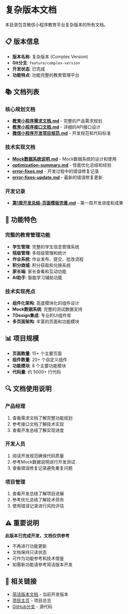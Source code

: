 # 复杂版本文档

本目录包含微信小程序教育平台复杂版本的所有文档。

## 📋 版本信息

- **版本名称**: 复杂版本 (Complex Version)
- **Git分支**: `feature/complex-version`
- **开发状态**: 已完成
- **功能特点**: 功能完整的教育管理平台

## 📚 文档列表

### 核心规划文档
- [**教育小程序需求文档.md**](./教育小程序需求文档.md) - 完整的产品需求规划
- [**教育小程序接口文档.md**](./教育小程序接口文档.md) - 详细的API接口设计
- [**微信小程序开发项目规范.md**](./微信小程序开发项目规范.md) - 开发规范和代码标准

### 技术实现文档
- [**Mock数据系统说明.md**](./Mock数据系统说明.md) - Mock数据系统的设计和使用
- [**optimization-summary.md**](./optimization-summary.md) - 性能优化总结和经验
- [**error-fixes.md**](./error-fixes.md) - 开发过程中的错误修复记录
- [**error-fixes-update.md**](./error-fixes-update.md) - 最新的错误修复更新

### 开发记录
- [**第1周开发总结-页面模板完善.md**](./第1周开发总结-页面模板完善.md) - 第一周开发进度和成果

## 🎯 功能特色

### 完整的教育管理功能
- **学生管理**: 完整的学生信息管理系统
- **班级管理**: 多班级管理和统计
- **作业系统**: 作业发布、提交、批改流程
- **积分商城**: 积分获取和兑换系统
- **家长端**: 家长查看和互动功能
- **AI助手**: 智能学习辅助功能

### 技术实现亮点
- **组件化架构**: 高度模块化的组件设计
- **Mock数据系统**: 完整的测试数据支持
- **TDesign集成**: 专业的UI组件库
- **多页面架构**: 丰富的页面和功能模块

## 📊 项目规模

- **页面数量**: 15+ 个主要页面
- **组件数量**: 20+ 个自定义组件
- **功能模块**: 8 个主要功能模块
- **代码量**: 约 5000+ 行代码

## 🔍 文档使用说明

### 产品经理
1. 查看需求文档了解完整功能规划
2. 参考接口文档了解技术实现
3. 查看开发总结了解实现进度

### 开发人员
1. 阅读开发规范确保代码质量
2. 参考Mock数据说明进行开发测试
3. 查看错误修复记录避免重复问题

### 项目管理
1. 查看开发总结了解项目进展
2. 参考优化总结了解技术债务
3. 使用错误记录进行风险评估

## ⚠️ 重要说明

**此版本已完成开发，文档仅供参考**
- 不再进行功能更新
- 文档保持只读状态
- 可作为功能参考和技术借鉴
- 如需新功能请参考简洁版本开发

## 🔗 相关链接

- [简洁版本文档](../simple-version/) - 当前开发版本
- [项目主页](../../README.md) - 项目总览
- [GitHub分支](https://github.com/liuxingping138/weixmin-education-miniprogram/tree/feature/complex-version) - 源代码